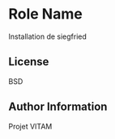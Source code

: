 Role Name
=========

Installation de siegfried

License
-------

BSD

Author Information
------------------

Projet VITAM
